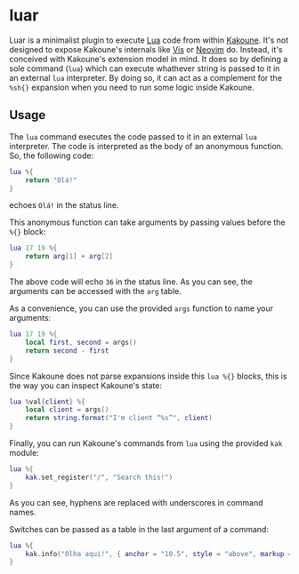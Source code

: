 # luar

Luar is a minimalist plugin to execute [Lua](https://www.lua.org/) code from within [Kakoune](http://kakoune.org/). It's not designed to expose Kakoune's internals like [Vis](https://github.com/martanne/vis) or [Neovim](https://neovim.io/) do. Instead, it's conceived with Kakoune's extension model in mind. It does so by defining a sole command (`lua`) which can execute whathever string is passed to it in an external `lua` interpreter. By doing so, it can act as a complement for the `%sh{}` expansion when you need to run some logic inside Kakoune.

## Usage

The `lua` command executes the code passed to it in an external `lua` interpreter. The code is interpreted as the body of an anonymous function. So, the following code:

```lua
lua %{
	return "Olá!"
}
```
echoes `Olá!` in the status line.

This anonymous function can take arguments by passing values before the `%{}` block:

```lua
lua 17 19 %{
	return arg[1] + arg[2]
}
```

The above code will echo `36` in the status line. As you can see, the arguments can be accessed with the `arg` table.

As a convenience, you can use the provided `args` function to name your arguments:

```lua
lua 17 19 %{
	local first, second = args()
	return second - first
}
```

Since Kakoune does not parse expansions inside this `lua %{}` blocks, this is the way you can inspect Kakoune's state:

```lua
lua %val{client} %{
	local client = args()
	return string.format("I'm client “%s”", client)
}
```

Finally, you can run Kakoune's commands from `lua` using the provided `kak` module:

```lua
lua %{
	kak.set_register("/", "Search this!")
}
```
As you can see, hyphens are replaced with underscores in command names.

Switches can be passed as a table in the last argument of a command:

```lua
lua %{
	kak.info("Olha aqui!", { anchor = "10.5", style = "above", markup = true })
}
```
